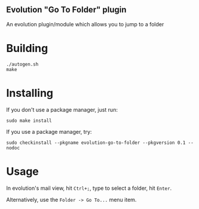 ## Evolution "Go To Folder" plugin

An evolution plugin/module which allows you to jump to a folder

# Building

    ./autogen.sh
    make

# Installing

If you don't use a package manager, just run:

    sudo make install

If you use a package manager, try:

    sudo checkinstall --pkgname evolution-go-to-folder --pkgversion 0.1 --nodoc

# Usage

In evolution's mail view, hit `Ctrl+;`, type to select a folder, hit `Enter`.

Alternatively, use the `Folder -> Go To...` menu item.
